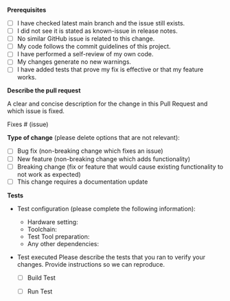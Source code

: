 **Prerequisites**
- [ ] I have checked latest main branch and the issue still exists.
- [ ] I did not see it is stated as known-issue in release notes.
- [ ] No similar GitHub issue is related to this change.
- [ ] My code follows the commit guidelines of this project.
- [ ] I have performed a self-review of my own code.
- [ ] My changes generate no new warnings.
- [ ] I have added tests that prove my fix is effective or that my feature works.

**Describe the pull request**

A clear and concise description for the change in this Pull Request and which issue is fixed. 

Fixes # (issue)

**Type of change** (please delete options that are not relevant):

- [ ] Bug fix (non-breaking change which fixes an issue)
- [ ] New feature (non-breaking change which adds functionality)
- [ ] Breaking change (fix or feature that would cause existing functionality to not work as expected)
- [ ] This change requires a documentation update

**Tests**

* Test configuration (please complete the following information):
   - Hardware setting:
   - Toolchain:
   - Test Tool preparation:
   - Any other dependencies:

* Test executed
  Please describe the tests that you ran to verify your changes. Provide instructions so we can reproduce. 
    - [ ] Build Test
    - [ ] Run Test

